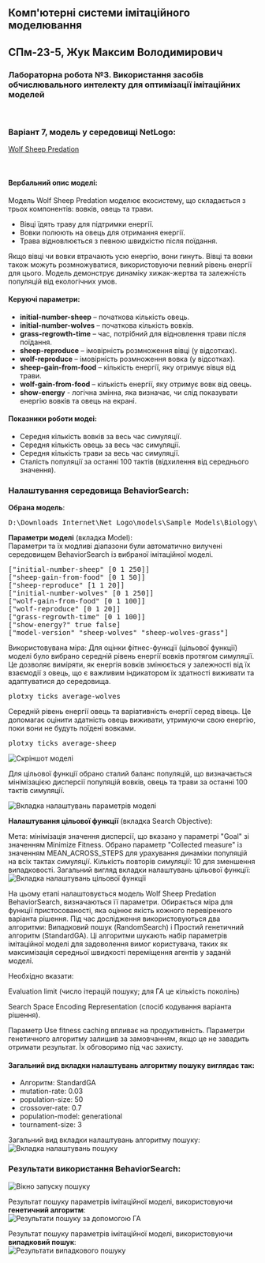 ## Комп'ютерні системи імітаційного моделювання

## СПм-23-5, **Жук Максим Володимирович**

### Лабораторна робота №**3**. Використання засобів обчислювального интелекту для оптимізації імітаційних моделей

<br>

### Варіант 7, модель у середовищі NetLogo:

[Wolf Sheep Predation](https://www.netlogoweb.org/launch#http://www.netlogoweb.org/assets/modelslib/Sample%20Models/Biology/Wolf%20Sheep%20Predation.nlogo)

<br>

#### Вербальний опис моделі:

Модель Wolf Sheep Predation моделює екосистему, що складається з трьох компонентів: вовків, овець та трави.

- Вівці їдять траву для підтримки енергії.
- Вовки полюють на овець для отримання енергії.
- Трава відновлюється з певною швидкістю після поїдання.

Якщо вівці чи вовки втрачають усю енергію, вони гинуть. Вівці та вовки також можуть розмножуватися, використовуючи певний рівень енергії для цього. Модель демонструє динаміку хижак-жертва та залежність популяцій від екологічних умов.

#### Керуючі параметри:

- **initial-number-sheep** – початкова кількість овець.
- **initial-number-wolves** – початкова кількість вовків.
- **grass-regrowth-time** – час, потрібний для відновлення трави після поїдання.
- **sheep-reproduce** – імовірність розмноження вівці (у відсотках).
- **wolf-reproduce** – імовірність розмноження вовка (у відсотках).
- **sheep-gain-from-food** – кількість енергії, яку отримує вівця від трави.
- **wolf-gain-from-food** – кількість енергії, яку отримує вовк від овець.
- **show-energy** - логічна змінна, яка визначає, чи слід показувати енергію вовків та овець на екрані.

#### Показники роботи модеі:

- Середня кількість вовків за весь час симуляції.
- Середня кількість овець за весь час симуляції.
- Середня кількість трави за весь час симуляції.
- Сталість популяції за останні 100 тактів (відхилення від середнього значення).

### Налаштування середовища BehaviorSearch:

**Обрана модель**:

<pre>
D:\Downloads_Internet\Net_Logo\models\Sample Models\Biology\Wolf Sheep Predation.nlogo
</pre>

**Параметри моделі** (вкладка Model):  
Параметри та їх модливі діапазони були автоматично вилучені середовищем BehaviorSearch із вибраної імітаційної моделі.

<pre>
["initial-number-sheep" [0 1 250]]
["sheep-gain-from-food" [0 1 50]]
["sheep-reproduce" [1 1 20]]
["initial-number-wolves" [0 1 250]]
["wolf-gain-from-food" [0 1 100]]
["wolf-reproduce" [0 1 20]]
["grass-regrowth-time" [0 1 100]]
["show-energy?" true false]
["model-version" "sheep-wolves" "sheep-wolves-grass"]
</pre>

Використовувана міра:
Для оцінки фітнес-функції (цільової функції) моделі було вибрано середній рівень енергії вовків протягом симуляції. Це дозволяє виміряти, як енергія вовків змінюється у залежності від їх взаємодії з овець, що є важливим індикатором їх здатності виживати та адаптуватися до середовища.

<pre>
plotxy ticks average-wolves
</pre>

Середній рівень енергії овець та варіативність енергії серед вівець. Це допомагає оцінити здатність овець виживати, утримуючи свою енергію, поки вони не будуть поїдені вовками.

<pre>
plotxy ticks average-sheep
</pre>

![Скріншот моделі](StartModel.png)

Для цільової функції обрано сталий баланс популяцій, що визначається мінімізацією дисперсії популяцій вовків, овець та трави за останні 100 тактів симуляції.

![Вкладка налаштувань параметрів моделі](image.png)

**Налаштування цільової функції** (вкладка Search Objective):

Мета: мінімізація значення дисперсії, що вказано у параметрі "Goal" зі значенням Minimize Fitness.
Обрано параметр "Collected measure" із значенням MEAN_ACROSS_STEPS для урахування динаміки популяцій на всіх тактах симуляції.
Кількість повторів симуляції: 10 для зменшення випадковості.
Загальний вигляд вкладки налаштувань цільової функції:  
![Вкладка налаштувань цільової функції](image2.png)

На цьому етапі налаштовується модель Wolf Sheep Predation BehaviorSearch, визначаються її параметри. Обирається міра для функції пристосованості, яка оцінює якість кожного перевіреного варіанта рішення.
Під час дослідження використовуються два алгоритми: Випадковий пошук (RandomSearch) і Простий генетичний алгоритм (StandardGA). Ці алгоритми шукають набір параметрів імітаційної моделі для задоволення вимог користувача, таких як максимізація середньої швидкості переміщення агентів у заданій моделі.

Необхідно вказати:

Evaluation limit (число ітерацій пошуку; для ГА це кількість поколінь)

Search Space Encoding Representation (спосіб кодування варіанта рішення).

Параметр Use fitness caching впливає на продуктивність. Параметри генетичного алгоритму залишив за замовчанням, якщо це не завадить отримати результат. Їх обговоримо під час захисту.

#### Загальний вид вкладки налаштувань алгоритму пошуку виглядає так:

- Алгоритм: StandardGA
- mutation-rate: 0.03
- population-size: 50
- crossover-rate: 0.7
- population-model: generational
- tournament-size: 3

Загальний вид вкладки налаштувань алгоритму пошуку:  
![Вкладка налаштувань пошуку](image3.png)

### Результати використання BehaviorSearch:

![Вікно запуску пошуку](image4.png)

Результат пошуку параметрів імітаційної моделі, використовуючи **генетичний алгоритм**:  
![Результати пошуку за допомогою ГА](image5.png)

Результат пошуку параметрів імітаційної моделі, використовуючи **випадковий пошук**:  
![Результати випадкового пошуку](image6.png)
